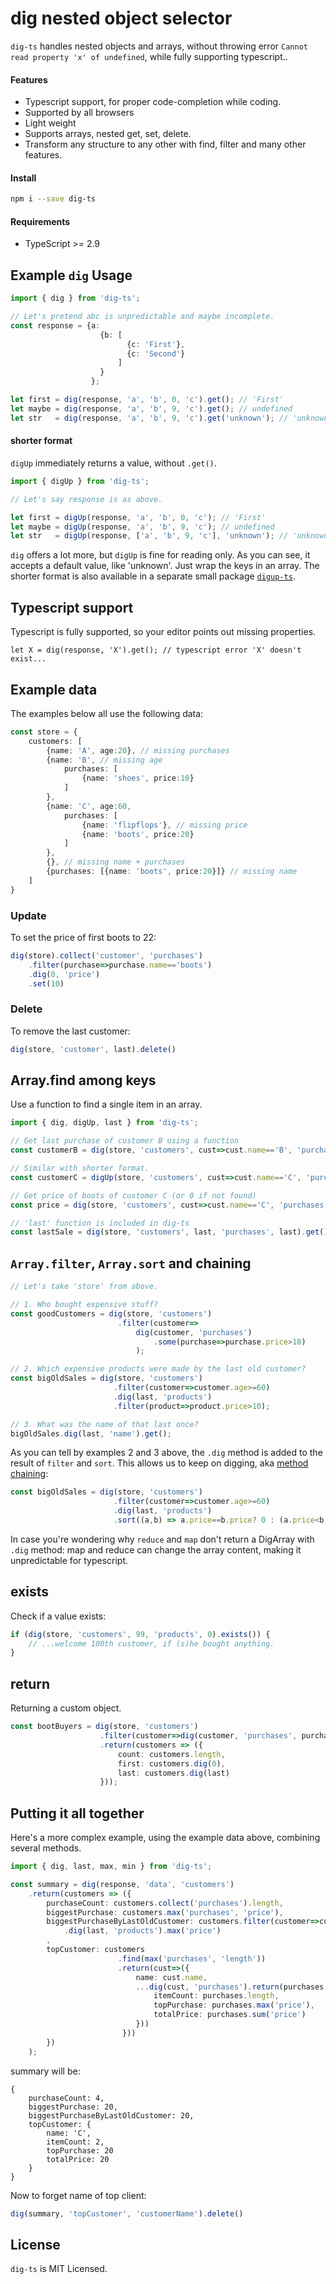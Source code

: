 # dig nested object selector

`dig-ts` handles nested objects and arrays,
without throwing error `Cannot read property 'x' of undefined`, while fully supporting typescript..

#### Features
- Typescript support, for proper code-completion while coding.
- Supported by all browsers 
- Light weight
- Supports arrays, nested get, set, delete.
- Transform any structure to any other with find, filter and many other features.

#### Install

```bash
npm i --save dig-ts
```

#### Requirements

- TypeScript >= 2.9

## Example `dig` Usage

```typescript
import { dig } from 'dig-ts';

// Let's pretend abc is unpredictable and maybe incomplete.
const response = {a:
                    {b: [
                          {c: 'First'}, 
                          {c: 'Second'}
                        ]
                    }
                  };

let first = dig(response, 'a', 'b', 0, 'c').get(); // 'First'
let maybe = dig(response, 'a', 'b', 9, 'c').get(); // undefined
let str   = dig(response, 'a', 'b', 9, 'c').get('unknown'); // 'unknown'

```

#### shorter format
`digUp` immediately returns a value, without `.get()`. 

```typescript
import { digUp } from 'dig-ts';

// Let's say response is as above.

let first = digUp(response, 'a', 'b', 0, 'c'); // 'First'
let maybe = digUp(response, 'a', 'b', 9, 'c'); // undefined
let str   = digUp(response, ['a', 'b', 9, 'c'], 'unknown'); // 'unknown'
```
`dig` offers a lot more, but `digUp` is fine for reading only. 
As you can see, it accepts a default value, like 'unknown'. 
Just wrap the keys in an array.
The shorter format is also available in a separate small package [`digup-ts`](https://www.npmjs.com/package/digup-ts).


## Typescript support

Typescript is fully supported, so your editor points out missing properties.
```
let X = dig(response, 'X').get(); // typescript error 'X' doesn't exist...
```

## Example data

The examples below all use the following data:
```typescript
const store = {
    customers: [
        {name: 'A', age:20}, // missing purchases
        {name: 'B', // missing age
            purchases: [
                {name: 'shoes', price:10}
            ]
        },
        {name: 'C', age:60,
            purchases: [
                {name: 'flipflops'}, // missing price
                {name: 'boots', price:20}
            ]
        },
        {}, // missing name + purchases
        {purchases: [{name: 'boots', price:20}]} // missing name
    ]
}
```
### Update
To set the price of first boots to 22:
```typescript
dig(store).collect('customer', 'purchases')
    .filter(purchase=>purchase.name=='boots')
    .dig(0, 'price')
    .set(10)
```

### Delete
To remove the last customer:
```typescript
dig(store, 'customer', last).delete()
```
## Array.find among keys

Use a function to find a single item in an array.
```typescript
import { dig, digUp, last } from 'dig-ts';

// Get last purchase of customer B using a function
const customerB = dig(store, 'customers', cust=>cust.name=='B', 'purchases', last).get();

// Similar with shorter format.
const customerC = digUp(store, 'customers', cust=>cust.name=='C', 'purchases', last);

// Get price of boots of customer C (or 0 if not found)
const price = dig(store, 'customers', cust=>cust.name=='C', 'purchases', pur=>pur.name=='boots', 'price').get(0);

// 'last' function is included in dig-ts
const lastSale = dig(store, 'customers', last, 'purchases', last).get(); // boots object

```

## `Array.filter`, `Array.sort` and chaining

```typescript
// Let's take 'store' from above.

// 1. Who bought expensive stuff?
const goodCustomers = dig(store, 'customers')
                        .filter(customer=>
                            dig(customer, 'purchases')
                                .some(purchase=>purchase.price>10)
                            );

// 2. Which expensive products were made by the last old customer?
const bigOldSales = dig(store, 'customers')
                       .filter(customer=>customer.age>=60)
                       .dig(last, 'products')
                       .filter(product=>product.price>10);

// 3. What was the name of that last once?
bigOldSales.dig(last, 'name').get();

```
As you can tell by examples 2 and 3 above, 
the `.dig` method is added to the result of `filter` and `sort`. 
This allows us to keep on digging, aka [method chaining](https://schier.co/blog/2013/11/14/method-chaining-in-javascript.html):

```typescript
const bigOldSales = dig(store, 'customers')
                       .filter(customer=>customer.age>=60)
                       .dig(last, 'products')
                       .sort((a,b) => a.price==b.price? 0 : (a.price<b.price? -1 : 1);
```
In case you're wondering why `reduce` and `map` don't return a DigArray with `.dig` method: 
map and reduce can change the array content,
making it unpredictable for typescript. 

## exists 
Check if a value exists:
```typescript
if (dig(store, 'customers', 99, 'products', 0).exists()) {
    // ...welcome 100th customer, if (s)he bought anything.
}
```

## return 
Returning a custom object.
```typescript
const bootBuyers = dig(store, 'customers')
                    .filter(customer=>dig(customer, 'purchases', purchase=>purchase.name==='boots')
                    .return(customers => ({
                        count: customers.length,
                        first: customers.dig(0), 
                        last: customers.dig(last)   
                    }));
```

## Putting it all together
Here's a more complex example, using the example data above, combining several methods.
```typescript
import { dig, last, max, min } from 'dig-ts';

const summary = dig(response, 'data', 'customers')
    .return(customers => ({
        purchaseCount: customers.collect('purchases').length,
        biggestPurchase: customers.max('purchases', 'price'),
        biggestPurchaseByLastOldCustomer: customers.filter(customer=>customer.age>=60)
            .dig(last, 'products').max('price')
        ,
        topCustomer: customers
                        .find(max('purchases', 'length'))
                        .return(cust=>({
                            name: cust.name,
                            ...dig(cust, 'purchases').return(purchases => ({
                                itemCount: purchases.length,
                                topPurchase: purchases.max('price'),
                                totalPrice: purchases.sum('price')
                            }))
                         }))
        })
    );
```
summary will be:
```
{
    purchaseCount: 4,
    biggestPurchase: 20,
    biggestPurchaseByLastOldCustomer: 20,
    topCustomer: {
        name: 'C',
        itemCount: 2,
        topPurchase: 20
        totalPrice: 20
    }
}
```
Now to forget name of top client:
```typescript
dig(summary, 'topCustomer', 'customerName').delete()
```

## License

`dig-ts` is MIT Licensed.
